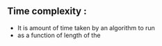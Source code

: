 ## Time complexity :
- It is amount of time taken by an algorithm to run
- as a function of length of the 